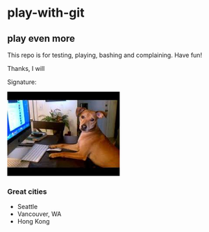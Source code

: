 # play-with-git
## play even more

This repo is for testing, playing, bashing and complaining.  Have fun!

Thanks, I will

Signature:

![](doggie.jpg)

### Great cities
* Seattle
* Vancouver, WA
* Hong Kong
